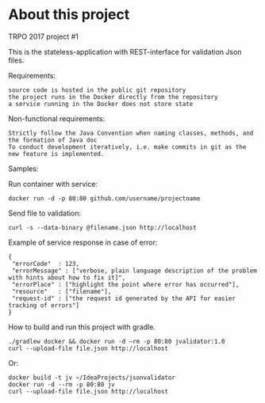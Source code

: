 # About this project

TRPO 2017 project #1

This is the stateless-application with REST-interface for validation Json files.

Requirements:

    source code is hosted in the public git repository
    the project runs in the Docker directly from the repository
    a service running in the Docker does not store state

Non-functional requirements:

    Strictly follow the Java Convention when naming classes, methods, and the formation of Java doc
    To conduct development iteratively, i.e. make commits in git as the new feature is implemented.

Samples:

Run container with service:

    docker run -d -p 80:80 github.com/username/projectname

Send file to validation:

    curl -s --data-binary @filename.json http://localhost

Example of service response in case of error:

    {
     "errorCode"  : 123,
     "errorMessage" : ["verbose, plain language description of the problem with hints about how to fix it]",
     "errorPlace" : ["highlight the point where error has occurred"],
     "resource"   : ["filename"],
     "request-id" : ["the request id generated by the API for easier tracking of errors"]
    }

How to build and run this project with gradle.
 
    ./gradlew docker && docker run -d —rm -p 80:80 jvalidator:1.0
    curl --upload-file file.json http://localhost
 
 Or:
 
    docker build -t jv ~/IdeaProjects/jsonvalidator
    docker run -d --rm -p 80:80 jv
    curl --upload-file file.json http://localhost

